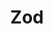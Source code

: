 ---
title: 'Zod'
description: 'Zod is typeScript-first schema validation library with static type inference'
---